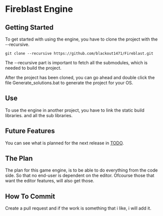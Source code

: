 # Fireblast Engine

## Getting Started
To get started with using the engine, you have to clone the project with the --recursive.
```
git clone --recursive https://github.com/blackout1471/Fireblast.git
```
The --recursive part is important to fetch all the submodules, which is needed to build the project.

After the project has been cloned, you can go ahead and double click the file Generate_solutions.bat to generate the project for your OS.

## Use
To use the engine in another project, you have to link the static build libraries. and all the sub libraries.

## Future Features
You can see what is planned for the next release in [TODO](Todo.md).

## The Plan
The plan for this game engine, is to be able to do everything from the code side.
So that no end-user is dependent on the editor.
Ofcourse those that want the editor features, will also get those.

## How To Commit
Create a pull request and if the work is something that i like, i will add it.